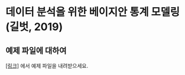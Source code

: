 <h1>데이터 분석을 위한 베이지안 통계 모델링(길벗, 2019)

## 예제 파일에 대하여 

<a href="https://github.com/gilbutITbook/006966/releases/download/Stan%26R/code.zip" target="_blank">[링크]</a> 에서 예제 파일을 내려받으세요.
